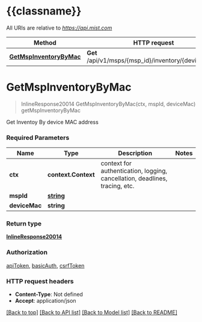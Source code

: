 # {{classname}}

All URIs are relative to *https://api.mist.com*

Method | HTTP request | Description
------------- | ------------- | -------------
[**GetMspInventoryByMac**](MSPsInventoryApi.md#GetMspInventoryByMac) | **Get** /api/v1/msps/{msp_id}/inventory/{device_mac} | getMspInventoryByMac

# **GetMspInventoryByMac**
> InlineResponse20014 GetMspInventoryByMac(ctx, mspId, deviceMac)
getMspInventoryByMac

Get Inventoy By device MAC address

### Required Parameters

Name | Type | Description  | Notes
------------- | ------------- | ------------- | -------------
 **ctx** | **context.Context** | context for authentication, logging, cancellation, deadlines, tracing, etc.
  **mspId** | [**string**](.md)|  | 
  **deviceMac** | **string**|  | 

### Return type

[**InlineResponse20014**](inline_response_200_14.md)

### Authorization

[apiToken](../README.md#apiToken), [basicAuth](../README.md#basicAuth), [csrfToken](../README.md#csrfToken)

### HTTP request headers

 - **Content-Type**: Not defined
 - **Accept**: application/json

[[Back to top]](#) [[Back to API list]](../README.md#documentation-for-api-endpoints) [[Back to Model list]](../README.md#documentation-for-models) [[Back to README]](../README.md)

